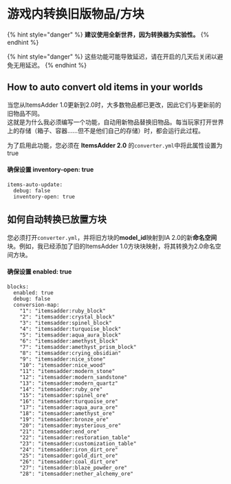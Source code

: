 # 游戏内转换旧版物品/方块

{% hint style="danger" %}
**建议使用全新世界，因为转换器为实验性。**
{% endhint %}

{% hint style="danger" %}
这些功能可能导致延迟，请在开启的几天后关闭以避免无用延迟。
{% endhint %}

## How to auto convert old items in your worlds

当您从ItemsAdder 1.0更新到2.0时，大多数物品都已更改，因此它们与更新前的旧物品不同。\
这就是为什么我必须编写一个功能，自动用新物品替换旧物品。每当玩家打开世界上的存储（箱子、容器……但不是他们自己的存储）时，都会运行此过程。

为了启用此功能，您必须在 **ItemsAdder 2.0** 的`converter.yml`中将此属性设置为true

#### 确保设置 inventory-open: true

```
items-auto-update:
  debug: false
  inventory-open: true
```

## 如何自动转换已放置方块

您必须打开`converter.yml`，并将旧方块的**model_id**映射到IA 2.0的新**命名空间**块。例如，我已经添加了旧的ItemsAdder 1.0方块块映射，将其转换为2.0命名空间方块。

#### 确保设置 enabled: true

```
blocks:
  enabled: true
  debug: false
  conversion-map:
    "1": "itemsadder:ruby_block"
    "2": "itemsadder:crystal_block"
    "3": "itemsadder:spinel_block"
    "4": "itemsadder:turquoise_block"
    "5": "itemsadder:aqua_aura_block"
    "6": "itemsadder:amethyst_block"
    "7": "itemsadder:amethyst_prism_block"
    "8": "itemsadder:crying_obsidian"
    "9": "itemsadder:nice_stone"
    "10": "itemsadder:nice_wood"
    "11": "itemsadder:modern_stone"
    "12": "itemsadder:modern_sandstone"
    "13": "itemsadder:modern_quartz"
    "14": "itemsadder:ruby_ore"
    "15": "itemsadder:spinel_ore"
    "16": "itemsadder:turquoise_ore"
    "17": "itemsadder:aqua_aura_ore"
    "18": "itemsadder:amethyst_ore"
    "19": "itemsadder:bronze_ore"
    "20": "itemsadder:mysterious_ore"
    "21": "itemsadder:end_ore"
    "22": "itemsadder:restoration_table"
    "23": "itemsadder:customization_table"
    "24": "itemsadder:iron_dirt_ore"
    "25": "itemsadder:gold_dirt_ore"
    "26": "itemsadder:coal_dirt_ore"
    "27": "itemsadder:blaze_powder_ore"
    "28": "itemsadder:nether_alchemy_ore"
```
